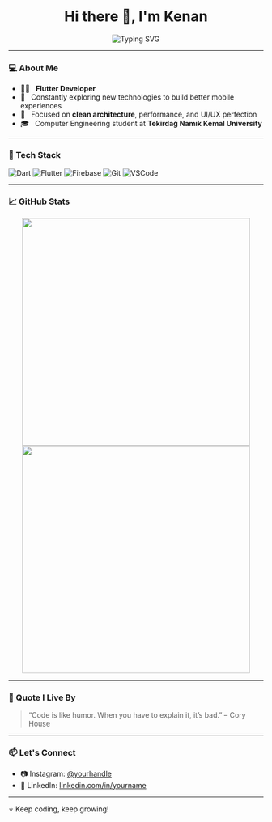 <h1 align="center">Hi there 👋, I'm Kenan</h1>

<p align="center">
  <img src="https://readme-typing-svg.demolab.com?font=Fira+Code&weight=500&pause=1000&color=F7F7F7&center=true&vCenter=true&width=435&lines=Flutter+Developer;Always+learning%2C+always+building" alt="Typing SVG" />
</p>

---

### 💻 About Me

- 👨‍💻 &nbsp; **Flutter Developer**
- 🤔 &nbsp; Constantly exploring new technologies to build better mobile experiences  
- 🎯 &nbsp; Focused on **clean architecture**, performance, and UI/UX perfection  
- 🎓 &nbsp; Computer Engineering student at **Tekirdağ Namık Kemal University**

---

### 🚀 Tech Stack

![Dart](https://img.shields.io/badge/-Dart-0175C2?logo=dart&logoColor=white&style=for-the-badge)
![Flutter](https://img.shields.io/badge/-Flutter-02569B?logo=flutter&logoColor=white&style=for-the-badge)
![Firebase](https://img.shields.io/badge/-Firebase-FFCA28?logo=firebase&logoColor=white&style=for-the-badge)
![Git](https://img.shields.io/badge/-Git-F05032?logo=git&logoColor=white&style=for-the-badge)
![VSCode](https://img.shields.io/badge/-VSCode-007ACC?logo=visual-studio-code&logoColor=white&style=for-the-badge)

---

### 📈 GitHub Stats

<p align="center">
  <img src="https://github-readme-stats.vercel.app/api?username=your-github-username&show_icons=true&theme=tokyonight" width="450"/>
  <img src="https://github-readme-streak-stats.herokuapp.com/?user=your-github-username&theme=tokyonight" width="450"/>
</p>

---

### 🧠 Quote I Live By

> “Code is like humor. When you have to explain it, it’s bad.” – Cory House

---

### 📫 Let's Connect

- 📷 Instagram: [@yourhandle](https://instagram.com/yourhandle)
- 💼 LinkedIn: [linkedin.com/in/yourname](https://linkedin.com/in/yourname)

---

⭐️ Keep coding, keep growing!
